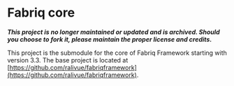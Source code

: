 # Fabriq core

___This project is no longer maintained or updated and is archived. Should you choose to fork it, please maintain the proper license and credits.___

This project is the submodule for the core of Fabriq Framework starting with version 3.3. The base project is located at [https://github.com/ralivue/fabriqframework](https://github.com/ralivue/fabriqframework).


